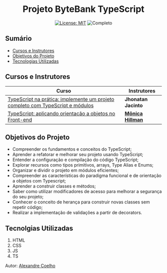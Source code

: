 <h1 align="center"> Projeto ByteBank TypeScript</h1>

<div align="center">

  <a href="https://github.com/coelhoalexandre/projeto-alura-ts-bytebank/blob/master/LICENSE" target="_blank"><img src="https://img.shields.io/badge/License-MIT-yellow.svg" alt="License: MIT"></a> <img src="https://img.shields.io/badge/Completo-lightgreen.svg" alt="Completo">

</div>

## Sumário

- [Cursos e Instrutores](#cursos-e-instrutores)
- [Objetivos do Projeto](#objetivos-do-projeto)
- [Tecnologias Utilizadas](#tecnolgias-utilizadas)

## Cursos e Instrutores

|Curso|Instrutores|
|---|---|
|[TypeScript na prática: implemente um projeto completo com TypeScript e módulos](https://cursos.alura.com.br/course/typescript-pratica-projeto-completo-typescript-modulos)|**Jhonatan Jacinto**|
|[TypeScript: aplicando orientação a objetos no Front-end](https://cursos.alura.com.br/course/typescript-orientado-objetos)|[**Mônica Hillman**](https://github.com/MonicaHillman)|


## Objetivos do Projeto

- Compreender os fundamentos e conceitos do TypeScript;
- Aprender a refatorar e melhorar seu projeto usando TypeScript;
- Entender a configuração e compilação do código TypeScript;
- Explorar recursos como tipos primitivos, arrays, Type Alias e Enums;
- Organizar e dividir o projeto em módulos eficientes;
- Compreender as características do paradigma funcional e de orientação a objetos com Typescript;
- Aprender a construir classes e métodos;
- Saber como utilizar modificadores de acesso para melhorar a segurança do seu projeto;
- Conhecer o conceito de herança para construir novas classes sem repetir código;
- Realizar a implementação de validações a partir de decorators.

## Tecnolgias Utilizadas

1. HTML
2. CSS
3. JS
4. TS

Autor: [Alexandre Coelho](https://github.com/coelhoalexandre)
